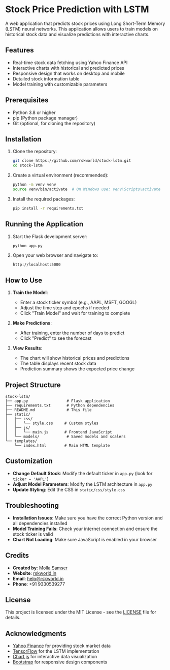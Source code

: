 # Stock Price Prediction with LSTM

A web application that predicts stock prices using Long Short-Term Memory (LSTM) neural networks. This application allows users to train models on historical stock data and visualize predictions with interactive charts.

## Features

- Real-time stock data fetching using Yahoo Finance API
- Interactive charts with historical and predicted prices
- Responsive design that works on desktop and mobile
- Detailed stock information table
- Model training with customizable parameters

## Prerequisites

- Python 3.8 or higher
- pip (Python package manager)
- Git (optional, for cloning the repository)

## Installation

1. Clone the repository:
   ```bash
   git clone https://github.com/rskworld/stock-lstm.git
   cd stock-lstm
   ```

2. Create a virtual environment (recommended):
   ```bash
   python -m venv venv
   source venv/bin/activate  # On Windows use: venv\Scripts\activate
   ```

3. Install the required packages:
   ```bash
   pip install -r requirements.txt
   ```

## Running the Application

1. Start the Flask development server:
   ```bash
   python app.py
   ```

2. Open your web browser and navigate to:
   ```
   http://localhost:5000
   ```

## How to Use

1. **Train the Model**:
   - Enter a stock ticker symbol (e.g., AAPL, MSFT, GOOGL)
   - Adjust the time step and epochs if needed
   - Click "Train Model" and wait for training to complete

2. **Make Predictions**:
   - After training, enter the number of days to predict
   - Click "Predict" to see the forecast

3. **View Results**:
   - The chart will show historical prices and predictions
   - The table displays recent stock data
   - Prediction summary shows the expected price change

## Project Structure

```
stock-lstm/
├── app.py                 # Flask application
├── requirements.txt       # Python dependencies
├── README.md              # This file
├── static/
│   ├── css/
│   │   └── style.css     # Custom styles
│   ├── js/
│   │   └── main.js       # Frontend JavaScript
│   └── models/            # Saved models and scalers
└── templates/
    └── index.html        # Main HTML template
```

## Customization

- **Change Default Stock**: Modify the default ticker in `app.py` (look for `ticker = 'AAPL'`)
- **Adjust Model Parameters**: Modify the LSTM architecture in `app.py`
- **Update Styling**: Edit the CSS in `static/css/style.css`

## Troubleshooting

- **Installation Issues**: Make sure you have the correct Python version and all dependencies installed
- **Model Training Fails**: Check your internet connection and ensure the stock ticker is valid
- **Chart Not Loading**: Make sure JavaScript is enabled in your browser

## Credits

- **Created by**: [Molla Samser](https://rskworld.in)
- **Website**: [rskworld.in](https://rskworld.in)
- **Email**: help@rskworld.in
- **Phone**: +91 9330539277

## License

This project is licensed under the MIT License - see the [LICENSE](LICENSE) file for details.

## Acknowledgments

- [Yahoo Finance](https://finance.yahoo.com/) for providing stock market data
- [TensorFlow](https://www.tensorflow.org/) for the LSTM implementation
- [Chart.js](https://www.chartjs.org/) for interactive data visualization
- [Bootstrap](https://getbootstrap.com/) for responsive design components
